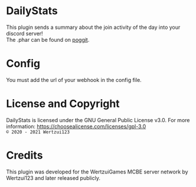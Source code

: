# DailyStats
This plugin sends a summary about the join activity of the day into your discord server!
<br>The .phar can be found on <a href="https://poggit.pmmp.io/ci/Wertzui123/DailyStats/DailyStats/">poggit</a>.

# Config
You must add the url of your webhook in the config file.

# License and Copyright
DailyStats is licensed under the GNU General Public License v3.0. For more information: https://choosealicense.com/licenses/gpl-3.0
<br><code>© 2020 - 2021 Wertzui123</code>

# Credits
This plugin was developed for the WertzuiGames MCBE server network by Wertzui123 and later released publicly.